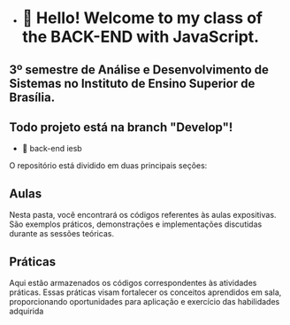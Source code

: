 - # 👋 Hello! Welcome to my class of the BACK-END with JavaScript.
##  3º semestre de Análise e Desenvolvimento de Sistemas no Instituto de Ensino Superior de Brasília.


## Todo projeto está na branch "Develop"!

- 🔭 back-end iesb

O repositório está dividido em duas principais seções:

## Aulas 
Nesta pasta, você encontrará os códigos referentes às aulas expositivas. São exemplos práticos, demonstrações e implementações discutidas durante as sessões teóricas.

## Práticas 
Aqui estão armazenados os códigos correspondentes às atividades práticas. Essas práticas visam fortalecer os conceitos aprendidos em sala, proporcionando oportunidades para aplicação e exercício das habilidades adquirida
